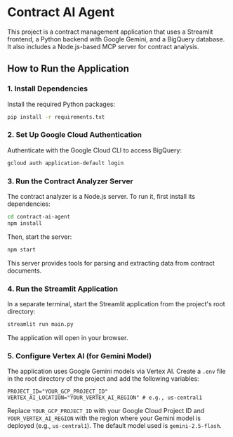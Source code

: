 # Contract AI Agent

This project is a contract management application that uses a Streamlit frontend, a Python backend with Google Gemini, and a BigQuery database. It also includes a Node.js-based MCP server for contract analysis.

## How to Run the Application

### 1. Install Dependencies

Install the required Python packages:

```bash
pip install -r requirements.txt
```

### 2. Set Up Google Cloud Authentication

Authenticate with the Google Cloud CLI to access BigQuery:

```bash
gcloud auth application-default login
```

### 3. Run the Contract Analyzer Server

The contract analyzer is a Node.js server. To run it, first install its dependencies:

```bash
cd contract-ai-agent
npm install
```

Then, start the server:

```bash
npm start
```

This server provides tools for parsing and extracting data from contract documents.

### 4. Run the Streamlit Application

In a separate terminal, start the Streamlit application from the project's root directory:

```bash
streamlit run main.py
```

The application will open in your browser.

### 5. Configure Vertex AI (for Gemini Model)

The application uses Google Gemini models via Vertex AI. Create a `.env` file in the root directory of the project and add the following variables:

```
PROJECT_ID="YOUR_GCP_PROJECT_ID"
VERTEX_AI_LOCATION="YOUR_VERTEX_AI_REGION" # e.g., us-central1
```

Replace `YOUR_GCP_PROJECT_ID` with your Google Cloud Project ID and `YOUR_VERTEX_AI_REGION` with the region where your Gemini model is deployed (e.g., `us-central1`). The default model used is `gemini-2.5-flash`.
```